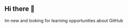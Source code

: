 ## Hi there 👋
Im new and looking for learning opportunities about GitHub 
<!--
**snuviko/snuviko** is a ✨ _special_ ✨ repository because its `README.md` (this file) appears on your GitHub profile.

Here are some ideas to get you started:

- 🔭 I’m currently working on ...
- 🌱 I’m currently learning ...about the website github
- 👯 I’m looking to collaborate on ...open source projects
- 🤔 I’m looking for help with ...
- 💬 Ask me about ...ocean
- 📫 How to reach me: ...
- 😄 Pronouns: ...He
- ⚡ Fun fact: ...I visited the Github website, which caught my attention.
-->
